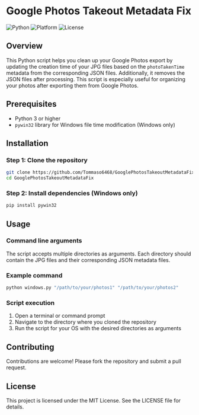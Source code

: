 # Google Photos Takeout Metadata Fix

![Python](https://img.shields.io/badge/Python-3)
![Platform](https://img.shields.io/badge/Platform-Windows%20%7C%20Unix-lightgrey)
![License](https://img.shields.io/badge/License-MIT-green)

## Overview

This Python script helps you clean up your Google Photos export by updating the creation time of your JPG files based on the `photoTakenTime` metadata from the corresponding JSON files. Additionally, it removes the JSON files after processing. This script is especially useful for organizing your photos after exporting them from Google Photos.

## Prerequisites

- Python 3 or higher
- `pywin32` library for Windows file time modification (Windows only)

## Installation

### Step 1: Clone the repository

```sh
git clone https://github.com/Tommaso6468/GooglePhotosTakeoutMetadataFix.git
cd GooglePhotosTakeoutMetadataFix
```
### Step 2: Install dependencies (Windows only)
```sh
pip install pywin32
```

## Usage

### Command line arguments
The script accepts multiple directories as arguments. Each directory should contain the JPG files and their corresponding JSON metadata files.

### Example command
```sh
python windows.py "/path/to/your/photos1" "/path/to/your/photos2"
```

### Script execution
1. Open a terminal or command prompt
2. Navigate to the directory where you cloned the repository
3. Run the script for your OS with the desired directories as arguments

## Contributing
Contributions are welcome! Please fork the repository and submit a pull request.

## License
This project is licensed under the MIT License. See the LICENSE file for details.
